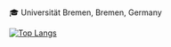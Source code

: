 :mortar_board: Universität Bremen, Bremen, Germany

[![Top Langs](https://github-readme-stats.vercel.app/api/top-langs/?username=SanParraguez&layout=compact&theme=dark&custom_title=Repository%20Languages)](https://github.com/anuraghazra/github-readme-stats)
